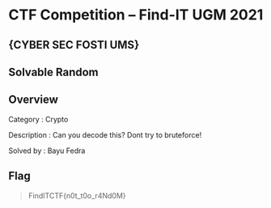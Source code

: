 # CTF Competition – Find-IT UGM 2021

## {CYBER SEC FOSTI UMS}

## Solvable Random

## Overview
Category : Crypto

Description : Can you decode this? Dont try to bruteforce!

Solved by : Bayu Fedra


## Flag
> FindITCTF{n0t_t0o_r4Nd0M}

